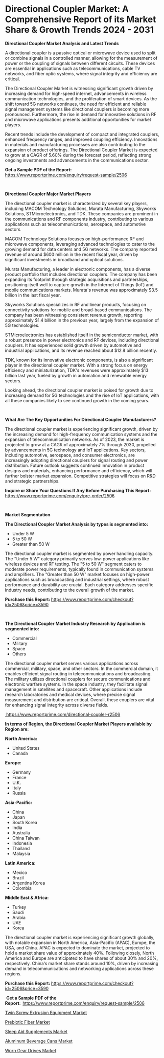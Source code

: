 <p><h1>Directional Coupler Market: A Comprehensive Report of its Market Share & Growth Trends 2024 - 2031</h1></p><p><strong>Directional Coupler Market Analysis and Latest Trends</strong></p>
<p><p>A directional coupler is a passive optical or microwave device used to split or combine signals in a controlled manner, allowing for the measurement of power or the coupling of signals between different circuits. These devices are essential in applications such as telecommunications, cable TV networks, and fiber optic systems, where signal integrity and efficiency are critical.</p><p>The Directional Coupler Market is witnessing significant growth driven by increasing demand for high-speed internet, advancements in wireless communication technologies, and the proliferation of smart devices. As the shift toward 5G networks continues, the need for efficient and reliable signal management systems like directional couplers is becoming more pronounced. Furthermore, the rise in demand for innovative solutions in RF and microwave applications presents additional opportunities for market players.</p><p>Recent trends include the development of compact and integrated couplers, enhanced frequency ranges, and improved coupling efficiency. Innovations in materials and manufacturing processes are also contributing to the expansion of product offerings. The Directional Coupler Market is expected to grow at a CAGR of 5.60% during the forecast period, reflecting strong ongoing investments and advancements in the communications sector.</p></p>
<p><strong>Get a Sample PDF of the Report:&nbsp;</strong> <a href="https://www.reportprime.com/enquiry/request-sample/2506">https://www.reportprime.com/enquiry/request-sample/2506</a></p>
<p>&nbsp;</p>
<p><strong>Directional Coupler Major Market Players</strong></p>
<p><p>The directional coupler market is characterized by several key players, including MACOM Technology Solutions, Murata Manufacturing, Skyworks Solutions, STMicroelectronics, and TDK. These companies are prominent in the communications and RF components industry, contributing to various applications such as telecommunications, aerospace, and automotive sectors.</p><p>MACOM Technology Solutions focuses on high-performance RF and microwave components, leveraging advanced technologies to cater to the growing demand for data centers and 5G networks. The company reported revenue of around $600 million in the recent fiscal year, driven by significant investments in broadband and optical solutions.</p><p>Murata Manufacturing, a leader in electronic components, has a diverse product portfolio that includes directional couplers. The company has been expanding its footprint through strategic acquisitions and partnerships, positioning itself well to capture growth in the Internet of Things (IoT) and mobile communications markets. Murata's revenue was approximately $3.5 billion in the last fiscal year.</p><p>Skyworks Solutions specializes in RF and linear products, focusing on connectivity solutions for mobile and broad-based communications. The company has been witnessing consistent revenue growth, reporting approximately $1.4 billion in the previous year, largely from the expansion of 5G technologies.</p><p>STMicroelectronics has established itself in the semiconductor market, with a robust presence in power electronics and RF devices, including directional couplers. It has experienced solid growth driven by automotive and industrial applications, and its revenue reached about $12.8 billion recently.</p><p>TDK, known for its innovative electronic components, is also a significant player in the directional coupler market. With a strong focus on energy efficiency and miniaturization, TDK's revenues were approximately $13 billion last year, fueled by growth in automation and renewable energy sectors.</p><p>Looking ahead, the directional coupler market is poised for growth due to increasing demand for 5G technologies and the rise of IoT applications, with all these companies likely to see continued growth in the coming years.</p></p>
<p>&nbsp;</p>
<p><strong>What Are The Key Opportunities For Directional Coupler Manufacturers?</strong></p>
<p><p>The directional coupler market is experiencing significant growth, driven by the increasing demand for high-frequency communication systems and the expansion of telecommunication networks. As of 2023, the market is projected to grow at a CAGR of approximately 7% through 2030, propelled by advancements in 5G technology and IoT applications. Key sectors, including automotive, aerospace, and consumer electronics, are increasingly adopting directional couplers for signal routing and power distribution. Future outlook suggests continued innovation in product designs and materials, enhancing performance and efficiency, which will further bolster market expansion. Competitive strategies will focus on R&D and strategic partnerships.</p></p>
<p><strong>Inquire or Share Your Questions If Any Before Purchasing This Report:</strong> <a href="https://www.reportprime.com/enquiry/pre-order/2506">https://www.reportprime.com/enquiry/pre-order/2506</a></p>
<p>&nbsp;</p>
<p><strong>Market Segmentation</strong></p>
<p><strong>The Directional Coupler Market Analysis by types is segmented into:</strong></p>
<p><ul><li>Under 5 W</li><li>5 to 50 W</li><li>Greater than 50 W</li></ul></p>
<p><p>The directional coupler market is segmented by power handling capacity. The "Under 5 W" category primarily serves low-power applications like wireless devices and RF testing. The "5 to 50 W" segment caters to moderate power requirements, typically found in communication systems and amplifiers. The "Greater than 50 W" market focuses on high-power applications such as broadcasting and industrial settings, where robust performance and durability are crucial. Each category addresses specific industry needs, contributing to the overall growth of the market.</p></p>
<p><strong>Purchase this Report:&nbsp;</strong><a href="https://www.reportprime.com/checkout?id=2506&price=3590">https://www.reportprime.com/checkout?id=2506&price=3590</a></p>
<p>&nbsp;</p>
<p><strong>The Directional Coupler Market Industry Research by Application is segmented into:</strong></p>
<p><ul><li>Commercial</li><li>Military</li><li>Space</li><li>Others</li></ul></p>
<p><p>The directional coupler market serves various applications across commercial, military, space, and other sectors. In the commercial domain, it enables efficient signal routing in telecommunications and broadcasting. The military utilizes directional couplers for secure communications and electronic warfare systems. In the space industry, they facilitate signal management in satellites and spacecraft. Other applications include research laboratories and medical devices, where precise signal measurement and distribution are critical. Overall, these couplers are vital for enhancing signal integrity across diverse fields.</p></p>
<p><a href="https://www.reportprime.com/directional-coupler-r2506">&nbsp;https://www.reportprime.com/directional-coupler-r2506</a></p>
<p><strong>In terms of Region, the Directional Coupler Market Players available by Region are:</strong></p>
<p>
    <p> <strong> North America: </strong>
        <ul>
            <li>United States</li>
            <li>Canada</li>
        </ul>
        </p> 
    <p> <strong> Europe: </strong>
        <ul>
            <li>Germany</li>
            <li>France</li>
            <li>U.K.</li>
            <li>Italy</li>
            <li>Russia</li>
        </ul>
        </p> 
    <p> <strong> Asia-Pacific: </strong>
        <ul>
            <li>China</li>
            <li>Japan</li>
            <li>South Korea</li>
            <li>India</li>
            <li>Australia</li>
            <li>China Taiwan</li>
            <li>Indonesia</li>
            <li>Thailand</li>
            <li>Malaysia</li>
        </ul>
        </p> 
    <p> <strong> Latin America: </strong>
        <ul>
            <li>Mexico</li>
            <li>Brazil</li>
            <li>Argentina Korea</li>
            <li>Colombia</li>
        </ul>
        </p> 
    <p> <strong> Middle East & Africa: </strong>
        <ul>
            <li>Turkey</li>
            <li>Saudi</li>
            <li>Arabia</li>
            <li>UAE</li>
            <li>Korea</li>
        </ul>
    </p>
    </p>
<p><p>The directional coupler market is experiencing significant growth globally, with notable expansion in North America, Asia-Pacific (APAC), Europe, the USA, and China. APAC is expected to dominate the market, projected to hold a market share value of approximately 40%. Following closely, North America and Europe are anticipated to have shares of about 30% and 20%, respectively. China's market share stands around 10%, driven by increasing demand in telecommunications and networking applications across these regions.</p></p>
<p><strong>Purchase this Report: </strong><a href="https://www.reportprime.com/checkout?id=2506&price=3590">https://www.reportprime.com/checkout?id=2506&price=3590</a></p>
<p>&nbsp;<strong>Get a Sample PDF of the Report:&nbsp;&nbsp;</strong><a href="https://www.reportprime.com/enquiry/request-sample/2506">https://www.reportprime.com/enquiry/request-sample/2506</a></p>
<p><strong></strong></p>
<p><p><a href="https://issuu.com/reportprime-2/docs/twin-screw-extrusion-equipment-mark_cba6df657ec9de">Twin Screw Extrusion Equipment Market</a></p><p><a href="https://www.linkedin.com/pulse/global-prebiotic-fiber-market-status-2024-2031-forecast-region-3cy5e?trackingId=j4YwsZWxTMSfYAr%2B0Md57w%3D%3D">Prebiotic Fiber Market</a></p><p><a href="https://www.linkedin.com/pulse/sleep-aid-supplements-market-report-product-type-powderliquidcapsulestablets-oeone?trackingId=k1RNL1tUQbObyvvuyDbZsw%3D%3D">Sleep Aid Supplements Market</a></p><p><a href="https://www.linkedin.com/pulse/in-depth-analysis-global-aluminum-beverage-cans-market-scope-ez9we?trackingId=hvcZccNXRVOpQtJnPlBWEQ%3D%3D">Aluminum Beverage Cans Market</a></p><p><a href="https://issuu.com/reportprime-2/docs/worn-gear-drives-market-size-2030.p_88d67fefe900ff">Worn Gear Drives Market</a></p></p>
